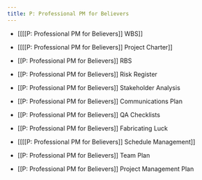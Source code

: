 ```yaml
---
title: P: Professional PM for Believers
---
```


- [[[[P: Professional PM for Believers]] WBS]]

- [[[[P: Professional PM for Believers]] Project Charter]]

- [[P: Professional PM for Believers]] RBS

- [[P: Professional PM for Believers]] Risk Register

- [[P: Professional PM for Believers]] Stakeholder Analysis

- [[P: Professional PM for Believers]] Communications Plan

- [[P: Professional PM for Believers]] QA Checklists

- [[P: Professional PM for Believers]] Fabricating Luck

- [[[[P: Professional PM for Believers]] Schedule Management]]

- [[P: Professional PM for Believers]] Team Plan

- [[P: Professional PM for Believers]] Project Management Plan
